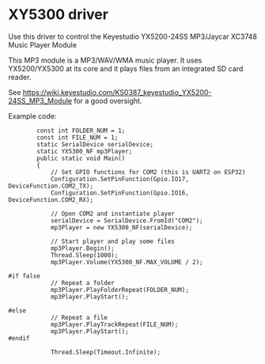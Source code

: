 # XY5300 driver

Use this driver to control the Keyestudio YX5200-24SS MP3/Jaycar XC3748 Music Player Module

This MP3 module is a MP3/WAV/WMA music player. It uses YX5200/YX5300 at its core and it plays files from an integrated SD card reader.

See https://wiki.keyestudio.com/KS0387_keyestudio_YX5200-24SS_MP3_Module for a good oversight.

Example code:<br/>
```
		const int FOLDER_NUM = 1;
        const int FILE_NUM = 1;
        static SerialDevice serialDevice;
        static YX5300_NF mp3Player;
        public static void Main()
        {
            // Set GPIO functions for COM2 (this is UART2 on ESP32)
            Configuration.SetPinFunction(Gpio.IO17, DeviceFunction.COM2_TX);
            Configuration.SetPinFunction(Gpio.IO16, DeviceFunction.COM2_RX);

            // Open COM2 and instantiate player
            serialDevice = SerialDevice.FromId("COM2");
            mp3Player = new YX5300_NF(serialDevice);

            // Start player and play some files
            mp3Player.Begin();
            Thread.Sleep(1000);
            mp3Player.Volume(YX5300_NF.MAX_VOLUME / 2);

#if false
            // Repeat a folder
            mp3Player.PlayFolderRepeat(FOLDER_NUM);
            mp3Player.PlayStart();

#else
            // Repeat a file
            mp3Player.PlayTrackRepeat(FILE_NUM);
            mp3Player.PlayStart();
#endif

            Thread.Sleep(Timeout.Infinite);
```
